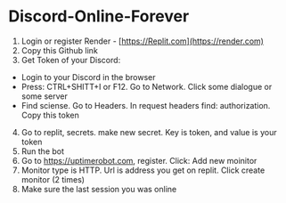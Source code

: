 # Discord-Online-Forever

1. Login or register Render - [https://Replit.com](https://render.com)
2. Copy this Github link
3. Get Token of your Discord:
  - Login to your Discord in the browser
  - Press: CTRL+SHITT+I or F12. Go to Network. Click some dialogue or some server
  - Find sciense. Go to Headers. In request headers find: authorization. Copy this token
4. Go to replit, secrets. make new secret. Key is token, and value is your token
5. Run the bot
6. Go to https://uptimerobot.com, register. Click: Add new moinitor
7. Monitor type is HTTP. Url is address you get on replit. Click create monitor (2 times)
8. Make sure the last session you was online
